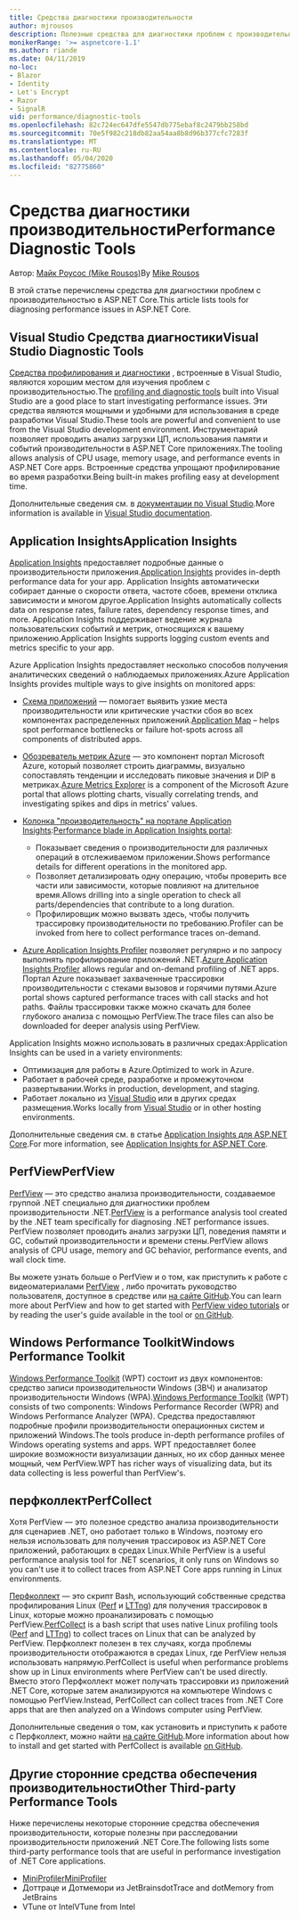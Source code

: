 ```yaml
---
title: Средства диагностики производительности
author: mjrousos
description: Полезные средства для диагностики проблем с производительностью в ASP.NET Core приложениях.
monikerRange: '>= aspnetcore-1.1'
ms.author: riande
ms.date: 04/11/2019
no-loc:
- Blazor
- Identity
- Let's Encrypt
- Razor
- SignalR
uid: performance/diagnostic-tools
ms.openlocfilehash: 82c724ec647dfe5547db775ebaf8c2479bb258bd
ms.sourcegitcommit: 70e5f982c218db82aa54aa8b8d96b377cfc7283f
ms.translationtype: MT
ms.contentlocale: ru-RU
ms.lasthandoff: 05/04/2020
ms.locfileid: "82775860"
---
```

# <a name="performance-diagnostic-tools"></a><span data-ttu-id="599c2-103">Средства диагностики производительности</span><span class="sxs-lookup"><span data-stu-id="599c2-103">Performance Diagnostic Tools</span></span>

<span data-ttu-id="599c2-104">Автор: [Майк Роусос (Mike Rousos)](https://github.com/mjrousos)</span><span class="sxs-lookup"><span data-stu-id="599c2-104">By [Mike Rousos](https://github.com/mjrousos)</span></span>

<span data-ttu-id="599c2-105">В этой статье перечислены средства для диагностики проблем с производительностью в ASP.NET Core.</span><span class="sxs-lookup"><span data-stu-id="599c2-105">This article lists tools for diagnosing performance issues in ASP.NET Core.</span></span>

## <a name="visual-studio-diagnostic-tools"></a><span data-ttu-id="599c2-106">Visual Studio Средства диагностики</span><span class="sxs-lookup"><span data-stu-id="599c2-106">Visual Studio Diagnostic Tools</span></span>

<span data-ttu-id="599c2-107">[Средства профилирования и диагностики](/visualstudio/profiling) , встроенные в Visual Studio, являются хорошим местом для изучения проблем с производительностью.</span><span class="sxs-lookup"><span data-stu-id="599c2-107">The [profiling and diagnostic tools](/visualstudio/profiling) built into Visual Studio are a good place to start investigating performance issues.</span></span> <span data-ttu-id="599c2-108">Эти средства являются мощными и удобными для использования в среде разработки Visual Studio.</span><span class="sxs-lookup"><span data-stu-id="599c2-108">These tools are powerful and convenient to use from the Visual Studio development environment.</span></span> <span data-ttu-id="599c2-109">Инструментарий позволяет проводить анализ загрузки ЦП, использования памяти и событий производительности в ASP.NET Core приложениях.</span><span class="sxs-lookup"><span data-stu-id="599c2-109">The tooling allows analysis of CPU usage, memory usage, and performance events in ASP.NET Core apps.</span></span> <span data-ttu-id="599c2-110">Встроенные средства упрощают профилирование во время разработки.</span><span class="sxs-lookup"><span data-stu-id="599c2-110">Being built-in makes profiling easy at development time.</span></span>

<span data-ttu-id="599c2-111">Дополнительные сведения см. в [документации по Visual Studio](/visualstudio/profiling/profiling-overview).</span><span class="sxs-lookup"><span data-stu-id="599c2-111">More information is available in [Visual Studio documentation](/visualstudio/profiling/profiling-overview).</span></span>

## <a name="application-insights"></a><span data-ttu-id="599c2-112">Application Insights</span><span class="sxs-lookup"><span data-stu-id="599c2-112">Application Insights</span></span>

<span data-ttu-id="599c2-113">[Application Insights](/azure/application-insights/app-insights-overview) предоставляет подробные данные о производительности приложения.</span><span class="sxs-lookup"><span data-stu-id="599c2-113">[Application Insights](/azure/application-insights/app-insights-overview) provides in-depth performance data for your app.</span></span> <span data-ttu-id="599c2-114">Application Insights автоматически собирает данные о скорости ответа, частоте сбоев, времени отклика зависимости и многом другое.</span><span class="sxs-lookup"><span data-stu-id="599c2-114">Application Insights automatically collects data on response rates, failure rates, dependency response times, and more.</span></span> <span data-ttu-id="599c2-115">Application Insights поддерживает ведение журнала пользовательских событий и метрик, относящихся к вашему приложению.</span><span class="sxs-lookup"><span data-stu-id="599c2-115">Application Insights supports logging custom events and metrics specific to your app.</span></span>

<span data-ttu-id="599c2-116">Azure Application Insights предоставляет несколько способов получения аналитических сведений о наблюдаемых приложениях.</span><span class="sxs-lookup"><span data-stu-id="599c2-116">Azure Application Insights provides multiple ways to give insights on monitored apps:</span></span>

- <span data-ttu-id="599c2-117">[Схема приложений](/azure/application-insights/app-insights-app-map) — помогает выявить узкие места производительности или критические участки сбоя во всех компонентах распределенных приложений.</span><span class="sxs-lookup"><span data-stu-id="599c2-117">[Application Map](/azure/application-insights/app-insights-app-map) – helps spot performance bottlenecks or failure hot-spots across all components of distributed apps.</span></span>
- <span data-ttu-id="599c2-118">[Обозреватель метрик Azure](/azure/azure-monitor/platform/metrics-getting-started) — это компонент портал Microsoft Azure, который позволяет строить диаграммы, визуально сопоставлять тенденции и исследовать пиковые значения и DIP в метриках.</span><span class="sxs-lookup"><span data-stu-id="599c2-118">[Azure Metrics Explorer](/azure/azure-monitor/platform/metrics-getting-started) is a component of the Microsoft Azure portal that allows plotting charts, visually correlating trends, and investigating spikes and dips in metrics' values.</span></span>
- <span data-ttu-id="599c2-119">[Колонка "производительность" на портале Application Insights](/azure/application-insights/app-insights-tutorial-performance):</span><span class="sxs-lookup"><span data-stu-id="599c2-119">[Performance blade in Application Insights portal](/azure/application-insights/app-insights-tutorial-performance):</span></span>

  - <span data-ttu-id="599c2-120">Показывает сведения о производительности для различных операций в отслеживаемом приложении.</span><span class="sxs-lookup"><span data-stu-id="599c2-120">Shows performance details for different operations in the monitored app.</span></span>
  - <span data-ttu-id="599c2-121">Позволяет детализировать одну операцию, чтобы проверить все части или зависимости, которые повлияют на длительное время.</span><span class="sxs-lookup"><span data-stu-id="599c2-121">Allows drilling into a single operation to check all parts/dependencies that contribute to a long duration.</span></span>
  - <span data-ttu-id="599c2-122">Профилировщик можно вызвать здесь, чтобы получить трассировку производительности по требованию.</span><span class="sxs-lookup"><span data-stu-id="599c2-122">Profiler can be invoked from here to collect performance traces on-demand.</span></span>

- <span data-ttu-id="599c2-123">[Azure Application Insights Profiler](/azure/azure-monitor/app/profiler) позволяет регулярно и по запросу выполнять профилирование приложений .NET.</span><span class="sxs-lookup"><span data-stu-id="599c2-123">[Azure Application Insights Profiler](/azure/azure-monitor/app/profiler) allows regular and on-demand profiling of .NET apps.</span></span>  <span data-ttu-id="599c2-124">Портал Azure показывает захваченные трассировки производительности с стеками вызовов и горячими путями.</span><span class="sxs-lookup"><span data-stu-id="599c2-124">Azure portal shows captured performance traces with call stacks and hot paths.</span></span> <span data-ttu-id="599c2-125">Файлы трассировки также можно скачать для более глубокого анализа с помощью PerfView.</span><span class="sxs-lookup"><span data-stu-id="599c2-125">The trace files can also be downloaded for deeper analysis using PerfView.</span></span>

<span data-ttu-id="599c2-126">Application Insights можно использовать в различных средах:</span><span class="sxs-lookup"><span data-stu-id="599c2-126">Application Insights can be used in a variety environments:</span></span>

- <span data-ttu-id="599c2-127">Оптимизация для работы в Azure.</span><span class="sxs-lookup"><span data-stu-id="599c2-127">Optimized to work in Azure.</span></span>
- <span data-ttu-id="599c2-128">Работает в рабочей среде, разработке и промежуточном развертывании.</span><span class="sxs-lookup"><span data-stu-id="599c2-128">Works in production, development, and staging.</span></span>
- <span data-ttu-id="599c2-129">Работает локально из [Visual Studio](/azure/application-insights/app-insights-visual-studio) или в других средах размещения.</span><span class="sxs-lookup"><span data-stu-id="599c2-129">Works locally from [Visual Studio](/azure/application-insights/app-insights-visual-studio) or in other hosting environments.</span></span>

<span data-ttu-id="599c2-130">Дополнительные сведения см. в статье [Application Insights для ASP.NET Core](/azure/application-insights/app-insights-asp-net-core).</span><span class="sxs-lookup"><span data-stu-id="599c2-130">For more information, see [Application Insights for ASP.NET Core](/azure/application-insights/app-insights-asp-net-core).</span></span>

## <a name="perfview"></a><span data-ttu-id="599c2-131">PerfView</span><span class="sxs-lookup"><span data-stu-id="599c2-131">PerfView</span></span>

<span data-ttu-id="599c2-132">[PerfView](https://github.com/Microsoft/perfview) — это средство анализа производительности, создаваемое группой .NET специально для диагностики проблем производительности .NET.</span><span class="sxs-lookup"><span data-stu-id="599c2-132">[PerfView](https://github.com/Microsoft/perfview) is a performance analysis tool created by the .NET team specifically for diagnosing .NET performance issues.</span></span> <span data-ttu-id="599c2-133">PerfView позволяет проводить анализ загрузки ЦП, поведения памяти и GC, событий производительности и времени стены.</span><span class="sxs-lookup"><span data-stu-id="599c2-133">PerfView allows analysis of CPU usage, memory and GC behavior, performance events, and wall clock time.</span></span>

<span data-ttu-id="599c2-134">Вы можете узнать больше о PerfView и о том, как приступить к работе с видеоматериалами [PerfView](https://channel9.msdn.com/Series/PerfView-Tutorial) , либо прочитать руководство пользователя, доступное в средстве или [на сайте GitHub](https://github.com/Microsoft/perfview).</span><span class="sxs-lookup"><span data-stu-id="599c2-134">You can learn more about PerfView and how to get started with [PerfView video tutorials](https://channel9.msdn.com/Series/PerfView-Tutorial) or by reading the user's guide available in the tool or [on GitHub](https://github.com/Microsoft/perfview).</span></span>

## <a name="windows-performance-toolkit"></a><span data-ttu-id="599c2-135">Windows Performance Toolkit</span><span class="sxs-lookup"><span data-stu-id="599c2-135">Windows Performance Toolkit</span></span>

<span data-ttu-id="599c2-136">[Windows Performance Toolkit](/windows-hardware/test/wpt/) (WPT) состоит из двух компонентов: средство записи производительности Windows (ЗВЧ) и анализатор производительности Windows (WPA).</span><span class="sxs-lookup"><span data-stu-id="599c2-136">[Windows Performance Toolkit](/windows-hardware/test/wpt/) (WPT) consists of two components: Windows Performance Recorder (WPR) and Windows Performance Analyzer (WPA).</span></span> <span data-ttu-id="599c2-137">Средства предоставляют подробные профили производительности операционных систем и приложений Windows.</span><span class="sxs-lookup"><span data-stu-id="599c2-137">The tools produce in-depth performance profiles of Windows operating systems and apps.</span></span> <span data-ttu-id="599c2-138">WPT предоставляет более широкие возможности визуализации данных, но их сбор данных менее мощный, чем PerfView.</span><span class="sxs-lookup"><span data-stu-id="599c2-138">WPT has richer ways of visualizing data, but its data collecting is less powerful than PerfView's.</span></span>

## <a name="perfcollect"></a><span data-ttu-id="599c2-139">перфколлект</span><span class="sxs-lookup"><span data-stu-id="599c2-139">PerfCollect</span></span>

<span data-ttu-id="599c2-140">Хотя PerfView — это полезное средство анализа производительности для сценариев .NET, оно работает только в Windows, поэтому его нельзя использовать для получения трассировок из ASP.NET Core приложений, работающих в средах Linux.</span><span class="sxs-lookup"><span data-stu-id="599c2-140">While PerfView is a useful performance analysis tool for .NET scenarios, it only runs on Windows so you can't use it to collect traces from ASP.NET Core apps running in Linux environments.</span></span>

<span data-ttu-id="599c2-141">[Перфколлект](https://github.com/dotnet/coreclr/blob/master/Documentation/project-docs/linux-performance-tracing.md) — это скрипт Bash, использующий собственные средства профилирования Linux ([Perf](https://perf.wiki.kernel.org/index.php/Main_Page) и [LTTng](https://lttng.org/)) для получения трассировок в Linux, которые можно проанализировать с помощью PerfView.</span><span class="sxs-lookup"><span data-stu-id="599c2-141">[PerfCollect](https://github.com/dotnet/coreclr/blob/master/Documentation/project-docs/linux-performance-tracing.md) is a bash script that uses native Linux profiling tools ([Perf](https://perf.wiki.kernel.org/index.php/Main_Page) and [LTTng](https://lttng.org/)) to collect traces on Linux that can be analyzed by PerfView.</span></span> <span data-ttu-id="599c2-142">Перфколлект полезен в тех случаях, когда проблемы производительности отображаются в средах Linux, где PerfView нельзя использовать напрямую.</span><span class="sxs-lookup"><span data-stu-id="599c2-142">PerfCollect is useful when performance problems show up in Linux environments where PerfView can't be used directly.</span></span> <span data-ttu-id="599c2-143">Вместо этого Перфколлект может получать трассировки из приложений .NET Core, которые затем анализируются на компьютере Windows с помощью PerfView.</span><span class="sxs-lookup"><span data-stu-id="599c2-143">Instead, PerfCollect can collect traces from .NET Core apps that are then analyzed on a Windows computer using PerfView.</span></span>

<span data-ttu-id="599c2-144">Дополнительные сведения о том, как установить и приступить к работе с Перфколлект, можно найти [на сайте GitHub](https://github.com/dotnet/coreclr/blob/master/Documentation/project-docs/linux-performance-tracing.md).</span><span class="sxs-lookup"><span data-stu-id="599c2-144">More information about how to install and get started with PerfCollect is available [on GitHub](https://github.com/dotnet/coreclr/blob/master/Documentation/project-docs/linux-performance-tracing.md).</span></span>

## <a name="other-third-party-performance-tools"></a><span data-ttu-id="599c2-145">Другие сторонние средства обеспечения производительности</span><span class="sxs-lookup"><span data-stu-id="599c2-145">Other Third-party Performance Tools</span></span>

<span data-ttu-id="599c2-146">Ниже перечислены некоторые сторонние средства обеспечения производительности, которые полезны при расследовании производительности приложений .NET Core.</span><span class="sxs-lookup"><span data-stu-id="599c2-146">The following lists some third-party performance tools that are useful in performance investigation of .NET Core applications.</span></span>

- [<span data-ttu-id="599c2-147">MiniProfiler</span><span class="sxs-lookup"><span data-stu-id="599c2-147">MiniProfiler</span></span>](https://miniprofiler.com/)
- <span data-ttu-id="599c2-148">Доттраце и Дотмемори из JetBrains</span><span class="sxs-lookup"><span data-stu-id="599c2-148">dotTrace and dotMemory from JetBrains</span></span>
- <span data-ttu-id="599c2-149">VTune от Intel</span><span class="sxs-lookup"><span data-stu-id="599c2-149">VTune from Intel</span></span>
